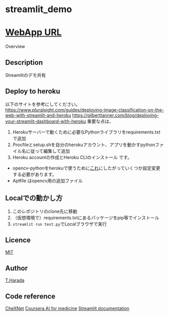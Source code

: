 # streamlit_demo
[WebApp URL](https://fierce-springs-56965.herokuapp.com)
====
Overview

## Description
Streamlitのデモ共有

## Deploy to heroku
以下のサイトを参考にしてください。
https://www.pluralsight.com/guides/deploying-image-classification-on-the-web-with-streamlit-and-heroku
https://gilberttanner.com/blog/deploying-your-streamlit-dashboard-with-heroku
重要な点は、
1. Herokuサーバーで動くために必要なPythonライブラリをrequirements.txtで追加
2. Procfileとsetup.shを自分のherokuアカウント、アプリを動かすpythonファイル名に従って編集して追加
3. Heroku accountの作成とHeroku CLIのインストール
です。

* opencv-pythonをherokuで使うために[これ](https://qiita.com/haru1843/items/210cb08024195b9d1bc8)にしたがっていくつか設定変更する必要があります。
* Aptfile はopencv用の追加ファイル

## Localでの動かし方
1. このレポジトリのclone先に移動
2. （仮想環境で）requirements.txtにあるパッケージをpip等でインストール
3.  `streamlit run test.py`でLocalブラウザで実行

## Licence
[MIT](https://github.com/Taiki92777/streamlit_demo/master/LICENCE)

## Author
[T.Harada](https://github.com/Taiki92777)

## Code reference
[CheXNet](https://arxiv.org/abs/1711.05225)
[Coursera AI for medicine](https://www.coursera.org/specializations/ai-for-medicine)
[Streamlit documentation](https://docs.streamlit.io/en/stable/)
